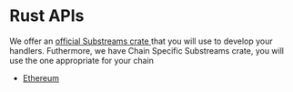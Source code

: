 # Rust APIs

We offer an [official Substreams crate ](https://docs.rs/substreams/latest/substreams/)that you will use to develop your handlers. Futhermore, we have Chain Specific Substreams crate, you will use the one appropriate for your chain

* [Ethereum](https://docs.rs/substreams/latest/substreams-ethereum/)&#x20;
